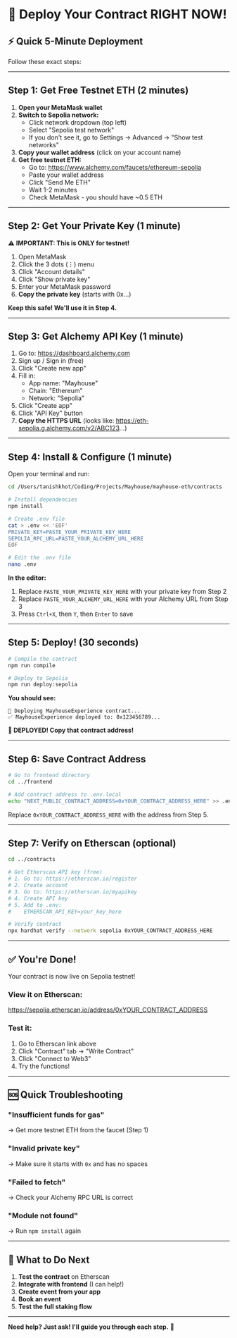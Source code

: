 # 🚀 Deploy Your Contract RIGHT NOW!

## ⚡ Quick 5-Minute Deployment

Follow these exact steps:

---

## **Step 1: Get Free Testnet ETH** (2 minutes)

1. **Open your MetaMask wallet**
2. **Switch to Sepolia network:**
   - Click network dropdown (top left)
   - Select "Sepolia test network"
   - If you don't see it, go to Settings → Advanced → "Show test networks"
3. **Copy your wallet address** (click on your account name)
4. **Get free testnet ETH:**
   - Go to: https://www.alchemy.com/faucets/ethereum-sepolia
   - Paste your wallet address
   - Click "Send Me ETH"
   - Wait 1-2 minutes
   - Check MetaMask - you should have ~0.5 ETH

---

## **Step 2: Get Your Private Key** (1 minute)

⚠️ **IMPORTANT: This is ONLY for testnet!**

1. Open MetaMask
2. Click the 3 dots (⋮) menu
3. Click "Account details"
4. Click "Show private key"
5. Enter your MetaMask password
6. **Copy the private key** (starts with 0x...)

**Keep this safe! We'll use it in Step 4.**

---

## **Step 3: Get Alchemy API Key** (1 minute)

1. Go to: https://dashboard.alchemy.com
2. Sign up / Sign in (free)
3. Click "Create new app"
4. Fill in:
   - App name: "Mayhouse"
   - Chain: "Ethereum"
   - Network: "Sepolia"
5. Click "Create app"
6. Click "API Key" button
7. **Copy the HTTPS URL** (looks like: https://eth-sepolia.g.alchemy.com/v2/ABC123...)

---

## **Step 4: Install & Configure** (1 minute)

Open your terminal and run:

```bash
cd /Users/tanishkhot/Coding/Projects/Mayhouse/mayhouse-eth/contracts

# Install dependencies
npm install

# Create .env file
cat > .env << 'EOF'
PRIVATE_KEY=PASTE_YOUR_PRIVATE_KEY_HERE
SEPOLIA_RPC_URL=PASTE_YOUR_ALCHEMY_URL_HERE
EOF

# Edit the .env file
nano .env
```

**In the editor:**
1. Replace `PASTE_YOUR_PRIVATE_KEY_HERE` with your private key from Step 2
2. Replace `PASTE_YOUR_ALCHEMY_URL_HERE` with your Alchemy URL from Step 3
3. Press `Ctrl+X`, then `Y`, then `Enter` to save

---

## **Step 5: Deploy!** (30 seconds)

```bash
# Compile the contract
npm run compile

# Deploy to Sepolia
npm run deploy:sepolia
```

**You should see:**
```
🚀 Deploying MayhouseExperience contract...
✅ MayhouseExperience deployed to: 0x123456789...
```

**🎉 DEPLOYED! Copy that contract address!**

---

## **Step 6: Save Contract Address**

```bash
# Go to frontend directory
cd ../frontend

# Add contract address to .env.local
echo "NEXT_PUBLIC_CONTRACT_ADDRESS=0xYOUR_CONTRACT_ADDRESS_HERE" >> .env.local
```

Replace `0xYOUR_CONTRACT_ADDRESS_HERE` with the address from Step 5.

---

## **Step 7: Verify on Etherscan** (optional)

```bash
cd ../contracts

# Get Etherscan API key (free)
# 1. Go to: https://etherscan.io/register
# 2. Create account
# 3. Go to: https://etherscan.io/myapikey
# 4. Create API key
# 5. Add to .env:
#    ETHERSCAN_API_KEY=your_key_here

# Verify contract
npx hardhat verify --network sepolia 0xYOUR_CONTRACT_ADDRESS_HERE
```

---

## ✅ **You're Done!**

Your contract is now live on Sepolia testnet!

### **View it on Etherscan:**
https://sepolia.etherscan.io/address/0xYOUR_CONTRACT_ADDRESS

### **Test it:**
1. Go to Etherscan link above
2. Click "Contract" tab → "Write Contract"
3. Click "Connect to Web3"
4. Try the functions!

---

## 🆘 **Quick Troubleshooting**

### "Insufficient funds for gas"
→ Get more testnet ETH from the faucet (Step 1)

### "Invalid private key"
→ Make sure it starts with `0x` and has no spaces

### "Failed to fetch"
→ Check your Alchemy RPC URL is correct

### "Module not found"
→ Run `npm install` again

---

## 🎯 **What to Do Next**

1. **Test the contract** on Etherscan
2. **Integrate with frontend** (I can help!)
3. **Create event from your app**
4. **Book an event**
5. **Test the full staking flow**

---

**Need help? Just ask! I'll guide you through each step.** 🚀


